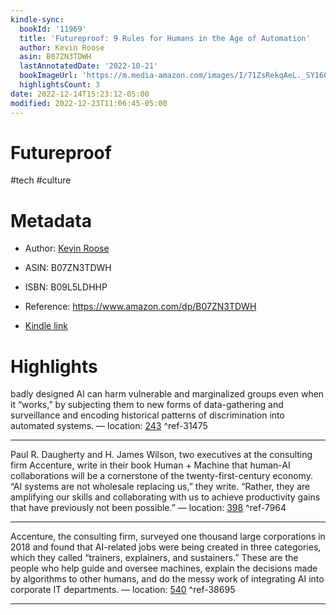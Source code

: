 ```yaml
---
kindle-sync:
  bookId: '11969'
  title: 'Futureproof: 9 Rules for Humans in the Age of Automation'
  author: Kevin Roose
  asin: B07ZN3TDWH
  lastAnnotatedDate: '2022-10-21'
  bookImageUrl: 'https://m.media-amazon.com/images/I/71ZsRekqAeL._SY160.jpg'
  highlightsCount: 3
date: 2022-12-14T15:23:12-05:00
modified: 2022-12-23T11:06:45-05:00
---
```

# Futureproof

#tech #culture 

# Metadata

* Author: [Kevin Roose](https://www.amazon.com/Kevin-Roose/e/B001JSEG66/ref=dp_byline_cont_ebooks_1)

* ASIN: B07ZN3TDWH

* ISBN: B09L5LDHHP

* Reference: <https://www.amazon.com/dp/B07ZN3TDWH>

* [Kindle link](kindle://book?action=open&asin=B07ZN3TDWH)

# Highlights

badly designed AI can harm vulnerable and marginalized groups even when it “works,” by subjecting them to new forms of data-gathering and surveillance and encoding historical patterns of discrimination into automated systems. — location: [243](kindle://book?action=open&asin=B07ZN3TDWH&location=243) ^ref-31475

---

Paul R. Daugherty and H. James Wilson, two executives at the consulting firm Accenture, write in their book Human + Machine that human-AI collaborations will be a cornerstone of the twenty-first-century economy. “AI systems are not wholesale replacing us,” they write. “Rather, they are amplifying our skills and collaborating with us to achieve productivity gains that have previously not been possible.” — location: [398](kindle://book?action=open&asin=B07ZN3TDWH&location=398) ^ref-7964

---

Accenture, the consulting firm, surveyed one thousand large corporations in 2018 and found that AI-related jobs were being created in three categories, which they called “trainers, explainers, and sustainers.” These are the people who help guide and oversee machines, explain the decisions made by algorithms to other humans, and do the messy work of integrating AI into corporate IT departments. — location: [540](kindle://book?action=open&asin=B07ZN3TDWH&location=540) ^ref-38695

---
